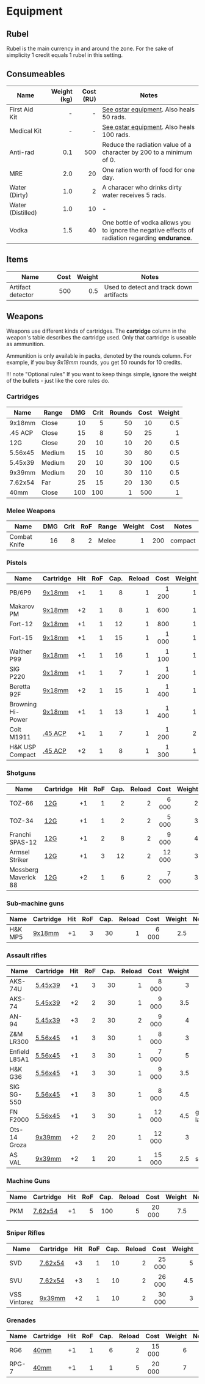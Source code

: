 # Equipment

## Rubel

Rubel is the main currency in and around the zone. For the sake of simplicity 1
credit equals 1 rubel in this setting.

## Consumeables

| Name              | Weight (kg) | Cost (RU) | Notes                                                                                               |
|-------------------|------------:|----------:|-----------------------------------------------------------------------------------------------------|
| First Aid Kit     |           - |         - | [See qstar equipment](/equipment/#medical-items). Also heals 50 rads.                               |
| Medical Kit       |           - |         - | [See qstar equipment](/equipment/#medical-items). Also heals 100 rads.                              |
| Anti-rad          |         0.1 |       500 | Reduce the radiation value of a character by 200 to a minimum of 0.                                 |
| MRE               |         2.0 |        20 | One ration worth of food for one day.                                                               |
| Water (Dirty)     |         1.0 |         2 | A characer who drinks dirty water receives 5 rads.                                                  |
| Water (Distilled) |         1.0 |        10 | -                                                                                                   |
| Vodka             |         1.5 |        40 | One bottle of vodka allows you to ignore the negative effects of radiation regarding **endurance**. |

## Items

| Name              | Cost | Weight | Notes                                   |
|-------------------|-----:|-------:|-----------------------------------------|
| Artifact detector |  500 |    0.5 | Used to detect and track down artifacts |

## Weapons

Weapons use different kinds of cartridges. The **cartridge** column in the
weapon's table describes the cartridge used. Only that cartridge is useable as
ammunition.

Ammunition is only available in packs, denoted by the rounds column. For
example, if you buy *9x18mm* rounds, you get 50 rounds for 10 credits.

!!! note "Optional rules"
    If you want to keep things simple, ignore the weight of the bullets - just
    like the core rules do.

### Cartridges

| Name                             | Range  |  DMG | Crit | Rounds | Cost | Weight |
|----------------------------------|--------|-----:|-----:|-------:|-----:|-------:|
| <span id="9x18"> </span> 9x18mm  | Close  |   10 |    5 |     50 |   10 |    0.5 |
| <span id="45acp"></span> .45 ACP | Close  |   15 |    8 |     50 |   25 |      1 |
| <span id="12g">  </span> 12G     | Close  |   20 |   10 |     10 |   20 |    0.5 |
| <span id="556">  </span> 5.56x45 | Medium |   15 |   10 |     30 |   80 |    0.5 |
| <span id="545">  </span> 5.45x39 | Medium |   20 |   10 |     30 |  100 |    0.5 |
| <span id="939">  </span> 9x39mm  | Medium |   20 |   10 |     30 |  110 |    0.5 |
| <span id="762">  </span> 7.62x54 | Far    |   25 |   15 |     20 |  130 |    0.5 |
| <span id="40mm"> </span> 40mm    | Close  |  100 |  100 |      1 |  500 |      1 |

### Melee Weapons

| Name         |  DMG | Crit |  RoF | Range | Weight | Cost | Notes   |
|--------------|-----:|-----:|-----:|-------|-------:|-----:|---------|
| Combat Knife |   16 |    8 |    2 | Melee |      1 |  200 | compact |

### Pistols

| Name              | Cartridge         |  Hit |  RoF | Cap. | Reload |  Cost | Weight | Notes    |
|-------------------|-------------------|-----:|-----:|-----:|-------:|------:|-------:|----------|
| PB/6P9            | [9x18mm](#9x18)   |   +1 |    1 |    8 |      1 | 1 200 |      1 | silenced |
| Makarov PM        | [9x18mm](#9x18)   |   +2 |    1 |    8 |      1 |   600 |      1 |          |
| Fort-12           | [9x18mm](#9x18)   |   +1 |    1 |   12 |      1 |   800 |      1 |          |
| Fort-15           | [9x18mm](#9x18)   |   +1 |    1 |   15 |      1 | 1 000 |      1 |          |
| Walther P99       | [9x18mm](#9x18)   |   +1 |    1 |   16 |      1 | 1 100 |      1 |          |
| SIG P220          | [9x18mm](#9x18)   |   +1 |    1 |    7 |      1 | 1 200 |      1 |          |
| Beretta 92F       | [9x18mm](#9x18)   |   +2 |    1 |   15 |      1 | 1 400 |      1 |          |
| Browning Hi-Power | [9x18mm](#9x18)   |   +1 |    1 |   13 |      1 | 1 400 |      1 |          |
| Colt M1911        | [.45 ACP](#45acp) |   +1 |    1 |    7 |      1 | 1 200 |      2 |          |
| H&K USP Compact   | [.45 ACP](#45acp) |   +2 |    1 |    8 |      1 | 1 300 |      1 |          |

### Shotguns

| Name                 | Cartridge   |  Hit |  RoF | Cap. | Reload |   Cost | Weight | Notes |
|----------------------|-------------|-----:|-----:|-----:|-------:|-------:|-------:|-------|
| TOZ-66               | [12G](#12g) |   +1 |    1 |    2 |      2 |  6 000 |      2 |       |
| TOZ-34               | [12G](#12g) |   +1 |    1 |    2 |      2 |  5 000 |      3 |       |
| Franchi SPAS-12      | [12G](#12g) |   +1 |    2 |    8 |      2 |  9 000 |      4 |       |
| Armsel Striker       | [12G](#12g) |   +1 |    3 |   12 |      2 | 12 000 |      3 |       |
| Mossberg Maverick 88 | [12G](#12g) |   +2 |    1 |    6 |      2 |  7 000 |      3 |       |

### Sub-machine guns

| Name    | Cartridge       |  Hit |  RoF | Cap. | Reload |  Cost | Weight | Notes |
|---------|-----------------|-----:|-----:|-----:|-------:|------:|-------:|-------|
| H&K MP5 | [9x18mm](#9x18) |   +1 |    3 |   30 |      1 | 6 000 |    2.5 |       |

### Assault rifles

| Name          | Cartridge       |  Hit |  RoF | Cap. | Reload |   Cost | Weight | Notes            |
|---------------|-----------------|-----:|-----:|-----:|-------:|-------:|-------:|------------------|
| AKS-74U       | [5.45x39](#545) |   +1 |    3 |   30 |      1 |  8 000 |      3 |                  |
| AKS-74        | [5.45x39](#545) |   +2 |    2 |   30 |      1 |  9 000 |    3.5 |                  |
| AN-94         | [5.45x39](#545) |   +3 |    2 |   30 |      2 |  9 000 |      4 |                  |
| Z&M LR300     | [5.56x45](#556) |   +1 |    3 |   30 |      1 |  8 000 |      3 |                  |
| Enfield L85A1 | [5.56x45](#556) |   +1 |    3 |   30 |      1 |  7 000 |      5 |                  |
| H&K G36       | [5.56x45](#556) |   +1 |    3 |   30 |      1 |  9 000 |    3.5 |                  |
| SIG SG-550    | [5.56x45](#556) |   +1 |    3 |   30 |      1 |  8 000 |    4.5 |                  |
| FN F2000      | [5.56x45](#556) |   +1 |    3 |   30 |      1 | 12 000 |    4.5 | grenade launcher |
| Ots-14 Groza  | [9x39mm](#939)  |   +2 |    2 |   20 |      1 | 12 000 |      3 |                  |
| AS VAL        | [9x39mm](#939)  |   +2 |    1 |   20 |      1 | 15 000 |    2.5 | silenced         |

### Machine Guns

| Name | Cartridge       |  Hit |  RoF | Cap. | Reload |   Cost | Weight | Notes |
|------|-----------------|-----:|-----:|-----:|-------:|-------:|-------:|-------|
| PKM  | [7.62x54](#762) |   +1 |    5 |  100 |      5 | 20 000 |    7.5 |       |

### Sniper Rifles

| Name         | Cartridge       |  Hit |  RoF | Cap. | Reload |   Cost | Weight | Notes    |
|--------------|-----------------|-----:|-----:|-----:|-------:|-------:|-------:|----------|
| SVD          | [7.62x54](#762) |   +3 |    1 |   10 |      2 | 25 000 |      5 |          |
| SVU          | [7.62x54](#762) |   +3 |    1 |   10 |      2 | 26 000 |    4.5 |          |
| VSS Vintorez | [9x39mm](#939)  |   +2 |    1 |   10 |      2 | 30 000 |      3 | silenced |

### Grenades

| Name  | Cartridge     |  Hit |  RoF | Cap. | Reload |   Cost | Weight | Notes |
|-------|---------------|-----:|-----:|-----:|-------:|-------:|-------:|-------|
| RG6   | [40mm](#40mm) |   +1 |    1 |    6 |      2 | 15 000 |      6 |       |
| RPG-7 | [40mm](#40mm) |   +1 |    1 |    1 |      5 | 20 000 |      7 |       |
